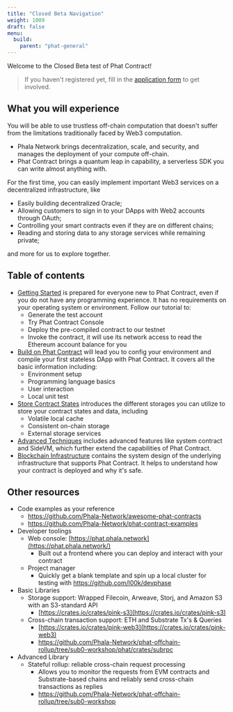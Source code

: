 ```yaml
---
title: "Closed Beta Navigation"
weight: 1009
draft: false
menu:
  build:
    parent: "phat-general"
---
```


Welcome to the Closed Beta test of Phat Contract!

> If you haven't registered yet, fill in the [application form](https://docs.google.com/forms/u/0/d/1LUmSQ_7B3Yh7tNCPAluBUAwhAN0HjZ3b9wragWI1Bbs) to get involved.

## What you will experience

You will be able to use trustless off-chain computation that doesn't suffer from the limitations traditionally faced by Web3 computation.

- Phala Network brings decentralization, scale, and security, and manages the deployment of your compute off-chain.
- Phat Contract brings a quantum leap in capability, a serverless SDK you can write almost anything with.

For the first time, you can easily implement important Web3 services on a decentralized infrastructure, like

- Easily building decentralized Oracle;
- Allowing customers to sign in to your DApps with Web2 accounts through OAuth;
- Controlling your smart contracts even if they are on different chains;
- Reading and storing data to any storage services while remaining private;

and more for us to explore together.

## Table of contents

- [Getting Started](/en-us/build/getting-started/prep/) is prepared for everyone new to Phat Contract, even if you do not have any programming experience. It has no requirements on your operating system or environment. Follow our tutorial to:
  - Generate the test account
  - Try Phat Contract Console
  - Deploy the pre-compiled contract to our testnet
  - Invoke the contract, it will use its network access to read the Ethereum account balance for you
- [Build on Phat Contract](/en-us/build/stateless/intro/) will lead you to config your environment and compile your first stateless DApp with Phat Contract. It covers all the basic information including:
  - Environment setup
  - Programming language basics
  - User interaction
  - Local unit test
- [Store Contract States](/en-us/build/stateful/understand-state/) introduces the different storages you can utilize to store your contract states and data, including
  - Volatile local cache
  - Consistent on-chain storage
  - External storage services
- [Advanced Techniques]() includes advanced features like system contract and SideVM, which further extend the capabilities of Phat Contract.
- [Blockchain Infrastructure](/en-us/build/infrastructure/blockchain-detail/) contains the system design of the underlying infrastructure that supports Phat Contract. It helps to understand how your contract is deployed and why it's safe.

## Other resources

- Code examples as your reference
    - <https://github.com/Phala-Network/awesome-phat-contracts>
    - <https://github.com/Phala-Network/phat-contract-examples>
- Developer toolings
    - Web console: [https://phat.phala.network](https://phat.phala.network/)
        - Built out a frontend where you can deploy and interact with your contract
    - Project manager
        - Quickly get a blank template and spin up a local cluster for testing with https://github.com/l00k/devphase
- Basic Libraries
    - Storage support: Wrapped Filecoin, Arweave, Storj, and Amazon S3 with an S3-standard API
        - [https://crates.io/crates/pink-s3](https://crates.io/crates/pink-s3)
    - Cross-chain transaction support: ETH and Substrate Tx's & Queries
        - [https://crates.io/crates/pink-web3](https://crates.io/crates/pink-web3)
        - <https://github.com/Phala-Network/phat-offchain-rollup/tree/sub0-workshop/phat/crates/subrpc>
- Advanced Library
    - Stateful rollup: reliable cross-chain request processing
        - Allows you to monitor the requests from EVM contracts and Substrate-based chains and reliably send cross-chain transactions as replies
        - <https://github.com/Phala-Network/phat-offchain-rollup/tree/sub0-workshop>
